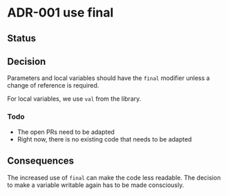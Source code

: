 # ADR-001 use final

## Status

<adr-status status='accepted' />

## Decision

Parameters and local variables should have the `final` modifier unless a change of reference is required.

For local variables, we use `val` from the library.

### Todo

- The open PRs need to be adapted
- Right now, there is no existing code that needs to be adapted

## Consequences

The increased use of `final` can make the code less readable.
The decision to make a variable writable again has to be made consciously.